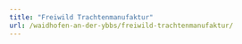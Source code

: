 ```yaml
---
title: "Freiwild Trachtenmanufaktur"
url: /waidhofen-an-der-ybbs/freiwild-trachtenmanufaktur/
---
```

